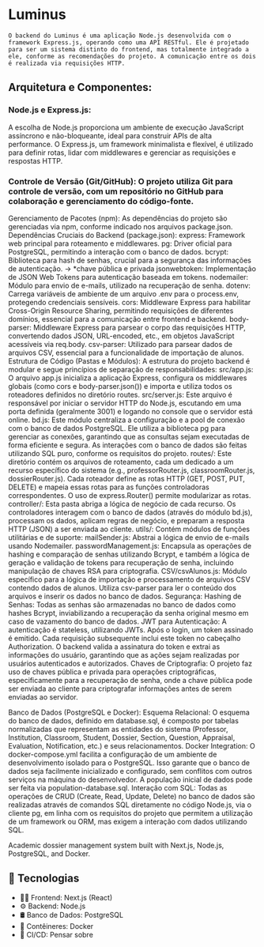 # Luminus
    O backend do Luminus é uma aplicação Node.js desenvolvida com o framework Express.js, operando como uma API RESTful. Ele é projetado para ser um sistema distinto do frontend, mas totalmente integrado a ele, conforme as recomendações do projeto. A comunicação entre os dois é realizada via requisições HTTP.
## Arquitetura e Componentes:
### Node.js e Express.js: 
A escolha de Node.js proporciona um ambiente de execução JavaScript assíncrono e não-bloqueante, ideal para construir APIs de alta performance. O Express.js, um framework minimalista e flexível, é utilizado para definir rotas, lidar com middlewares e gerenciar as requisições e respostas HTTP.
###  Controle de Versão (Git/GitHub): O projeto utiliza Git para controle de versão, com um repositório no GitHub para colaboração e gerenciamento do código-fonte.
Gerenciamento de Pacotes (npm): As dependências do projeto são gerenciadas via npm, conforme indicado nos arquivos package.json.
Dependências Cruciais do Backend (package.json):
express: Framework web principal para roteamento e middlewares.
pg: Driver oficial para PostgreSQL, permitindo a interação com o banco de dados.
bcrypt: Biblioteca para hash de senhas, crucial para a segurança das informações de autenticação. -> *chave pública e privada
jsonwebtoken: Implementação de JSON Web Tokens para autenticação baseada em tokens.
nodemailer: Módulo para envio de e-mails, utilizado na recuperação de senha.
dotenv: Carrega variáveis de ambiente de um arquivo .env para o process.env, protegendo credenciais sensíveis.
cors: Middleware Express para habilitar Cross-Origin Resource Sharing, permitindo requisições de diferentes domínios, essencial para a comunicação entre frontend e backend.
body-parser: Middleware Express para parsear o corpo das requisições HTTP, convertendo dados JSON, URL-encoded, etc., em objetos JavaScript acessíveis via req.body.
csv-parser: Utilizado para parsear dados de arquivos CSV, essencial para a funcionalidade de importação de alunos.
Estrutura de Código (Pastas e Módulos):
A estrutura do projeto backend é modular e segue princípios de separação de responsabilidades:
src/app.js: O arquivo app.js inicializa a aplicação Express, configura os middlewares globais (como cors e body-parser.json()) e importa e utiliza todos os roteadores definidos no diretório routes.
src/server.js: Este arquivo é responsável por iniciar o servidor HTTP do Node.js, escutando em uma porta definida (geralmente 3001) e logando no console que o servidor está online.
bd.js: Este módulo centraliza a configuração e a pool de conexão com o banco de dados PostgreSQL. Ele utiliza a biblioteca pg para gerenciar as conexões, garantindo que as consultas sejam executadas de forma eficiente e segura. As interações com o banco de dados são feitas utilizando SQL puro, conforme os requisitos do projeto.
routes/: Este diretório contém os arquivos de roteamento, cada um dedicado a um recurso específico do sistema (e.g., professorRouter.js, classroomRouter.js, dossierRouter.js). Cada roteador define as rotas HTTP (GET, POST, PUT, DELETE) e mapeia essas rotas para as funções controladoras correspondentes. O uso de express.Router() permite modularizar as rotas.
controller/: Esta pasta abriga a lógica de negócio de cada recurso. Os controladores interagem com o banco de dados (através do módulo bd.js), processam os dados, aplicam regras de negócio, e preparam a resposta HTTP (JSON) a ser enviada ao cliente.
utils/: Contém módulos de funções utilitárias e de suporte:
mailSender.js: Abstrai a lógica de envio de e-mails usando Nodemailer.
passwordManagement.js: Encapsula as operações de hashing e comparação de senhas utilizando Bcrypt, e também a lógica de geração e validação de tokens para recuperação de senha, incluindo manipulação de chaves RSA para criptografia.
CSV/csvAlunos.js: Módulo específico para a lógica de importação e processamento de arquivos CSV contendo dados de alunos. Utiliza csv-parser para ler o conteúdo dos arquivos e inserir os dados no banco de dados.
Segurança:
Hashing de Senhas: Todas as senhas são armazenadas no banco de dados como hashes Bcrypt, inviabilizando a recuperação da senha original mesmo em caso de vazamento do banco de dados.
JWT para Autenticação: A autenticação é stateless, utilizando JWTs. Após o login, um token assinado é emitido. Cada requisição subsequente inclui este token no cabeçalho Authorization. O backend valida a assinatura do token e extrai as informações do usuário, garantindo que as ações sejam realizadas por usuários autenticados e autorizados.
Chaves de Criptografia: O projeto faz uso de chaves pública e privada para operações criptográficas, especificamente para a recuperação de senha, onde a chave pública pode ser enviada ao cliente para criptografar informações antes de serem enviadas ao servidor.


Banco de Dados (PostgreSQL e Docker):
Esquema Relacional: O esquema do banco de dados, definido em database.sql, é composto por tabelas normalizadas que representam as entidades do sistema (Professor, Institution, Classroom, Student, Dossier, Section, Question, Appraisal, Evaluation, Notification, etc.) e seus relacionamentos.
Docker Integration: O docker-compose.yml facilita a configuração de um ambiente de desenvolvimento isolado para o PostgreSQL. Isso garante que o banco de dados seja facilmente inicializado e configurado, sem conflitos com outros serviços na máquina do desenvolvedor. A população inicial de dados pode ser feita via population-database.sql.
Interação com SQL: Todas as operações de CRUD (Create, Read, Update, Delete) no banco de dados são realizadas através de comandos SQL diretamente no código Node.js, via o cliente pg, em linha com os requisitos do projeto que permitem a utilização de um framework ou ORM, mas exigem a interação com dados utilizando SQL.















Academic dossier management system built with Next.js, Node.js, PostgreSQL, and Docker. 

## 🧱 Tecnologias
- 🧑‍🎨 Frontend: Next.js (React)
- ⚙️ Backend: Node.js
- 🛢️ Banco de Dados: PostgreSQL
- 🐳 Contêineres: Docker
- 🧪 CI/CD: Pensar sobre

